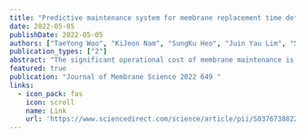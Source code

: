 ```yaml
---
title: "Predictive maintenance system for membrane replacement time detection using AI-based functional profile monitoring: Application to a full-scale MBR plant"
date: 2022-05-05
publishDate: 2022-05-05
authors: ["TaeYong Woo", "KiJeon Nam", "SungKu Heo", "Juin Yau Lim", "SangYoun Kim", "ChangKyoo Yoo"]
publication_types: ["2"]
abstract: "The significant operational cost of membrane maintenance is an important issue to overcome alongside the membrane replacement time. We propose a membrane lifetime estimation method via functional machine learning (FML) using 12 biological-chemical-physical functional parameters and a predictive maintenance system for membrane replacement based on AI-driven functional profile monitoring (FPM). Biological, chemical, and physical information regarding membrane aging were reflected in the 12 functional parameters extracted from transmembrane pressure (TMP) and the chemical dosage. Membrane aging was diagnosed using hidden patterns and trends in the functional parameters, then the membrane lifetime was estimated by interpreting their relationships using FML. Influential functional parameters regarding membrane lifetime were monitored using FPM, and membrane replacement time was …"
featured: true
publication: "Journal of Membrane Science 2022 649 "
links:
  - icon_pack: fas
    icon: scroll
    name: Link
    url: 'https://www.sciencedirect.com/science/article/pii/S0376738822001466'
---
```

